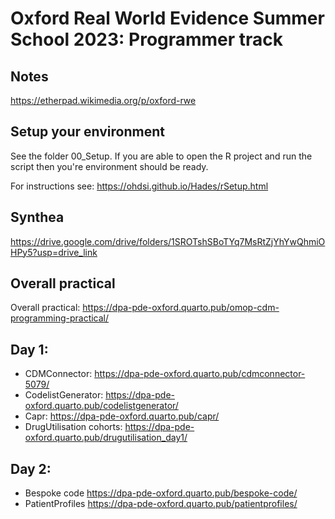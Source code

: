 Oxford Real World Evidence Summer School 2023: Programmer track
========================================================================================================================================================

## Notes
https://etherpad.wikimedia.org/p/oxford-rwe

## Setup your environment
See the folder 00_Setup. If you are able to open the R project and run the script then you're environment should be ready. 

For instructions see: https://ohdsi.github.io/Hades/rSetup.html

## Synthea
https://drive.google.com/drive/folders/1SROTshSBoTYq7MsRtZjYhYwQhmiOHPy5?usp=drive_link 

## Overall practical
Overall practical: https://dpa-pde-oxford.quarto.pub/omop-cdm-programming-practical/

## Day 1: 
- CDMConnector: https://dpa-pde-oxford.quarto.pub/cdmconnector-5079/ 
- CodelistGenerator: https://dpa-pde-oxford.quarto.pub/codelistgenerator/  
- Capr: https://dpa-pde-oxford.quarto.pub/capr/  
- DrugUtilisation cohorts: https://dpa-pde-oxford.quarto.pub/drugutilisation_day1/  

## Day 2: 
- Bespoke code https://dpa-pde-oxford.quarto.pub/bespoke-code/
- PatientProfiles https://dpa-pde-oxford.quarto.pub/patientprofiles/
